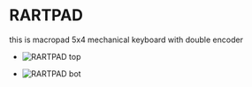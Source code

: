 # RARTPAD

this is macropad 5x4 mechanical keyboard with double encoder

* ![RARTPAD top](https://user-images.githubusercontent.com/30220306/84770444-c2ed2a00-b001-11ea-9f7b-f532ec736083.png)

* ![RARTPAD bot](https://user-images.githubusercontent.com/30220306/84770579-02b41180-b002-11ea-982f-df855f738ccf.png)
